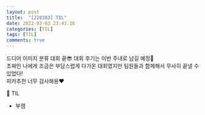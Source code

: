 ```yaml
---
layout: post
title:  "[220303] TIL"
date: 2022-03-03 23:43:16
categories: [TIL]
tags: [TIL]
comments: true
---
```

드디어 이미지 분류 대회 끝😎 대회 후기는 이번 주내로 남길 예정📖  
초짜인 나에게 조금은 부담스럽게 다가온 대회였지만 팀원들과 함께해서 무사히 끝낼 수 있었다!  
피카추천 너무 감사해용❤

📝 TIL
- 부캠